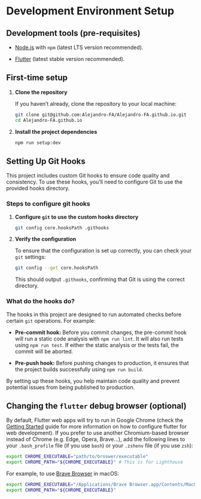 # Development Environment Setup

## Development tools (pre-requisites)

- [Node.js](https://nodejs.org/en/download/package-manager) with `npm` (latest LTS version recommended).

- [Flutter](https://flutter.dev/docs/get-started/install) (latest stable version recommended).

## First-time setup

1. **Clone the repository**

   If you haven’t already, clone the repository to your local machine:

   ```bash
   git clone git@github.com:Alejandro-FA/Alejandro-FA.github.io.git
   cd Alejandro-FA.github.io
   ```

2. **Install the project dependencies**

    ```bash
    npm run setup:dev
    ```

## Setting Up Git Hooks

This project includes custom Git hooks to ensure code quality and consistency. To use these hooks, you’ll need to configure Git to use the provided hooks directory.

### Steps to configure git hooks

1. **Configure `git` to use the custom hooks directory**

   ```bash
   git config core.hooksPath .githooks
   ```

2. **Verify the configuration**

   To ensure that the configuration is set up correctly, you can check your `git` settings:

   ```bash
   git config --get core.hooksPath
   ```

   This should output `.githooks`, confirming that Git is using the correct directory.

### What do the hooks do?

The hooks in this project are designed to run automated checks before certain `git` operations. For example:

- **Pre-commit hook:** Before you commit changes, the pre-commit hook will run a static code analysis with `npm run lint`. It will also run tests using `npm run test`. If either the static analysis or the tests fail, the commit will be aborted.

- **Pre-push hook:** Before pushing changes to production, it ensures that the project builds successfully using `npm run build`.

By setting up these hooks, you help maintain code quality and prevent potential issues from being published to production.

## Changing the `flutter` debug browser (optional)

By default, Flutter web apps will try to run in Google Chrome (check the [Getting Started](https://docs.flutter.dev/get-started/install) guide for more information on how to configure flutter for web development). If you prefer to use another Chromium-based browser instead of Chrome (e.g. Edge, Opera, Brave...), add the following lines to your `.bash_profile` file (if you use `bash`) or your `.zshenv` file (if you use `zsh`):

```bash
export CHROME_EXECUTABLE="path/to/broswer/executable"
export CHROME_PATH="${CHROME_EXECUTABLE}" # This is for Lighthouse
```

For example, to use [Brave Browser](https://brave.com/) in macOS:

```bash
export CHROME_EXECUTABLE="/Applications/Brave Browser.app/Contents/MacOS/Brave Browser"
export CHROME_PATH="${CHROME_EXECUTABLE}"
```
